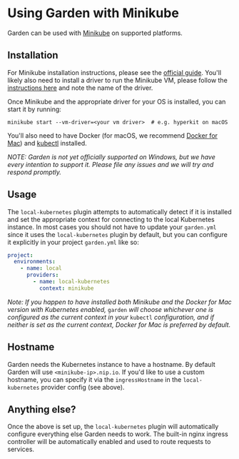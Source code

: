 # Using Garden with Minikube

Garden can be used with [Minikube](https://github.com/kubernetes/minikube) on supported platforms.

## Installation

For Minikube installation instructions, please see the [official guide](https://github.com/kubernetes/minikube#installation). You'll likely also need to install a driver to run the Minikube VM, please follow the [instructions here](https://github.com/kubernetes/minikube/blob/master/docs/drivers.md#hyperkit-driver) and note the name of the driver.

Once Minikube and the appropriate driver for your OS is installed, you can start it by running:

```text
minikube start --vm-driver=<your vm driver>  # e.g. hyperkit on macOS
```

You'll also need to have Docker \(for macOS, we recommend [Docker for Mac](https://docs.docker.com/engine/installation/)\) and [kubectl](https://kubernetes.io/docs/tasks/tools/install-kubectl/) installed.

_NOTE: Garden is not yet officially supported on Windows, but we have every intention to support it. Please file any issues and we will try and respond promptly._

## Usage

The `local-kubernetes` plugin attempts to automatically detect if it is installed and set the appropriate context for connecting to the local Kubernetes instance. In most cases you should not have to update your `garden.yml` since it uses the `local-kubernetes` plugin by default, but you can configure it explicitly in your project `garden.yml` like so:

```yaml
project:
  environments:
    - name: local
      providers:
        - name: local-kubernetes
          context: minikube
```

_Note: If you happen to have installed both Minikube and the Docker for Mac version with Kubernetes enabled,_ `garden` _will choose whichever one is configured as the current context in your_ `kubectl` _configuration, and if neither is set as the current context, Docker for Mac is preferred by default._

## Hostname

Garden needs the Kubernetes instance to have a hostname. By default Garden will use `<minikube-ip>.nip.io`. If you'd like to use a custom hostname, you can specify it via the `ingressHostname` in the `local-kubernetes` provider config \(see above\).

## Anything else?

Once the above is set up, the `local-kubernetes` plugin will automatically configure everything else Garden needs to work. The built-in nginx ingress controller will be automatically enabled and used to route requests to services.

